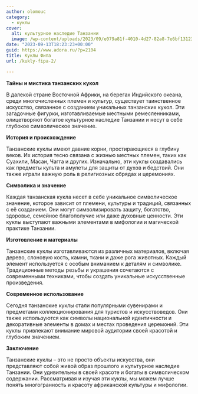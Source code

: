 ```yaml
---
author: olomouc
category:
  - куклы
cover:
  alt: культурное наследие Танзании
  image: /wp-content/uploads/2023/09/e079a81f-4010-4d27-82a8-7e6bf1312396.webp
date: "2023-09-13T18:23:23+00:00"
guid: https://www.adora.ru/?p=2104
title: Куклы Фипа
url: /kukly-fipa-2/

---
```

**Тайны и мистика танзанских кукол**

В далекой стране Восточной Африки, на берегах Индийского океана, среди многочисленных племен и культур, существует таинственное искусство, связанное с созданием уникальных танзанских кукол. Эти загадочные фигурки, изготавливаемые местными ремесленниками, олицетворяют богатое культурное наследие Танзании и несут в себе глубокое символическое значение.

**История и происхождение**

Танзанские куклы имеют давние корни, простирающиеся в глубину веков. Их история тесно связана с жизнью местных племен, таких как Суахили, Масаи, Чагга и других. Изначально, эти куклы создавались как предметы культа и амулеты для защиты от духов и бедствий. Они также играли важную роль в религиозных обрядах и церемониях.

**Символика и значение**

Каждая танзанская кукла несет в себе уникальное символическое значение, которое зависит от племени, культуры и традиций, связанных с её созданием. Они могут символизировать защиту, богатство, здоровье, семейное благополучие или даже духовные ценности. Эти куклы выступают важными элементами в мифологии и магической практике Танзании.

**Изготовление и материалы**

Танзанские куклы изготавливаются из различных материалов, включая дерево, слоновую кость, камни, ткани и даже рога животных. Каждый элемент используется с особым вниманием к деталям и символике. Традиционные методы резьбы и украшения сочетаются с современными техниками, чтобы создать уникальные искусственные произведения.

**Современное использование**

Сегодня танзанские куклы стали популярными сувенирами и предметами коллекционирования для туристов и искусствоведов. Они также используются как символы национальной идентичности и декоративные элементы в домах и местах проведения церемоний. Эти куклы привлекают внимание мировой аудитории своей красотой и глубоким значением.

**Заключение**

Танзанские куклы – это не просто объекты искусства, они представляют собой живой образ прошлого и культурное наследие Танзании. Они удивительны в своей красоте и богаты в символическом содержании. Рассматривая и изучая эти куклы, мы можем лучше понять многогранность и красоту африканской культуры и мифологии.

